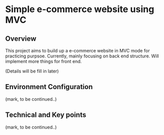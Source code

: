 # Simple e-commerce website using MVC 
## Overview
This project aims to build up a e-commerce website in MVC mode for practicing purpsoe. Currently, mainly focusing on back end structure. Will implement more things for front end.

(Details will be fill in later)
## Environment Configuration
(mark, to be continued..)
## Technical and Key points
(mark, to be continued..)

 